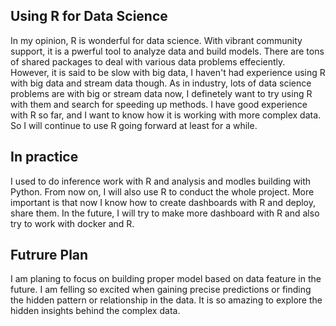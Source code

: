 ## Using R for Data Science
In my opinion, R is wonderful for data science. With vibrant community support, it is a pwerful tool to analyze data and build models. There are tons of shared packages to deal with various data problems effeciently. However, it is said to be slow with big data, I haven't had experience using R with big data and stream data though. As in industry, lots of data science problems are with big or stream data now, I definetely want to try using R with them and search for speeding up methods. I have good experience with R so far, and I want to know how it is working with more complex data. So I will continue to use R going forward at least for a while.    
## In practice
I used to do inference work with R and analysis and modles building with Python. From now on, I will also use R to conduct the whole project. More important is that now I know how to create dashboards with R and deploy, share them. In the future, I will try to make more dashboard with R and also try to work with docker and R. 
## Futrure Plan
I am planing to focus on building proper model based on data feature in the future. I am felling so excited when gaining precise predictions or finding the hidden pattern or relationship in the data. It is so amazing to explore the hidden insights behind the complex data.   

